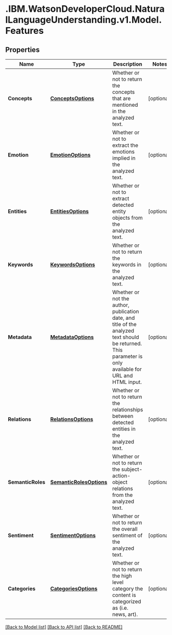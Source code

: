 # .IBM.WatsonDeveloperCloud.NaturalLanguageUnderstanding.v1.Model.Features
## Properties

Name | Type | Description | Notes
------------ | ------------- | ------------- | -------------
**Concepts** | [**ConceptsOptions**](ConceptsOptions.md) | Whether or not to return the concepts that are mentioned in the analyzed text. | [optional] 
**Emotion** | [**EmotionOptions**](EmotionOptions.md) | Whether or not to extract the emotions implied in the analyzed text. | [optional] 
**Entities** | [**EntitiesOptions**](EntitiesOptions.md) | Whether or not to extract detected entity objects from the analyzed text. | [optional] 
**Keywords** | [**KeywordsOptions**](KeywordsOptions.md) | Whether or not to return the keywords in the analyzed text. | [optional] 
**Metadata** | [**MetadataOptions**](MetadataOptions.md) | Whether or not the author, publication date, and title of the analyzed text should be returned. This parameter is only available for URL and HTML input. | [optional] 
**Relations** | [**RelationsOptions**](RelationsOptions.md) | Whether or not to return the relationships between detected entities in the analyzed text. | [optional] 
**SemanticRoles** | [**SemanticRolesOptions**](SemanticRolesOptions.md) | Whether or not to return the subject-action-object relations from the analyzed text. | [optional] 
**Sentiment** | [**SentimentOptions**](SentimentOptions.md) | Whether or not to return the overall sentiment of the analyzed text. | [optional] 
**Categories** | [**CategoriesOptions**](CategoriesOptions.md) | Whether or not to return the high level category the content is categorized as (i.e. news, art). | [optional] 

[[Back to Model list]](../README.md#documentation-for-models) [[Back to API list]](../README.md#documentation-for-api-endpoints) [[Back to README]](../README.md)

